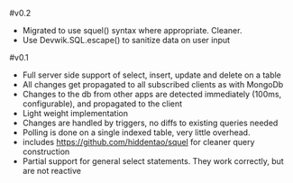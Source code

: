 #v0.2
* Migrated to use squel() syntax where appropriate. Cleaner.
* Use Devwik.SQL.escape() to sanitize data on user input

#v0.1
* Full server side support of select, insert, update and delete on a table
* All changes get propagated to all subscribed clients as with MongoDb
* Changes to the db from other apps are detected immediately (100ms, configurable), and propagated to the client
* Light weight implementation
 * Changes are handled by triggers, no diffs to existing queries needed
 * Polling is done on a single indexed table, very little overhead.
* includes https://github.com/hiddentao/squel for cleaner query construction
* Partial support for general select statements. They work correctly, but are not reactive
